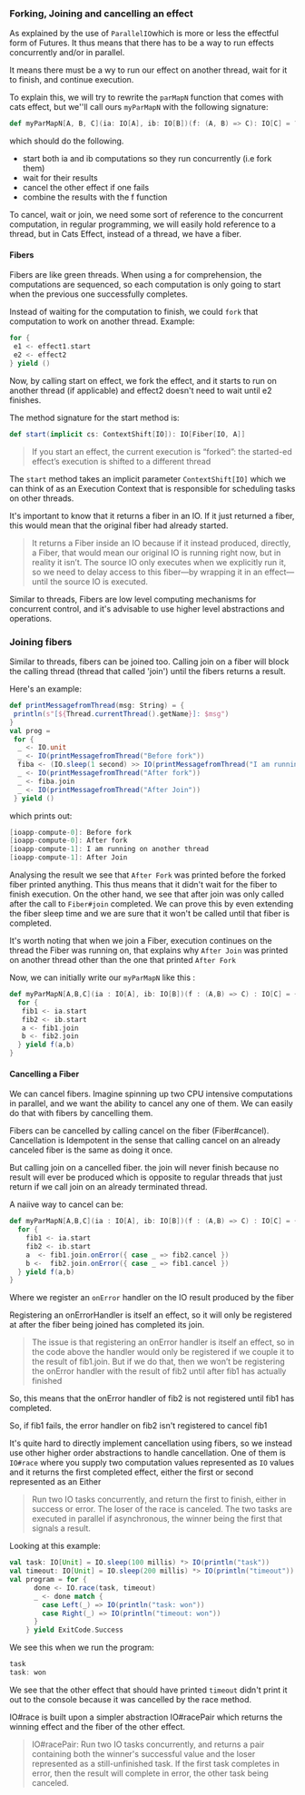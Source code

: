 ### Forking, Joining and cancelling an effect
As explained by the use of `ParallelIO`which is more or less the effectful form of Futures.
It thus means that there has to be a way to run effects concurrently and/or in parallel.

It means there must be a wy to run our effect on another thread, wait for it to finish, and 
continue execution.


To explain this, we will try to rewrite the `parMapN` function that comes with cats effect, but we''ll
call ours `myParMapN` with the following signature:
````scala
def myParMapN[A, B, C](ia: IO[A], ib: IO[B])(f: (A, B) => C): IO[C] = ???
````
which should do the following.
- start both ia and ib computations so they run concurrently (i.e fork them)
- wait for their results
- cancel the other effect if one fails
- combine the results with the f function


To cancel, wait or join, we need some sort of reference to the concurrent computation, in regular programming,
 we will easily hold reference to a thread, but in Cats Effect, instead of a thread, we have a fiber.

#### Fibers
Fibers are like green threads. When using a for comprehension, the computations are sequenced, 
so each computation is only going to start when the previous one successfully completes.

Instead of waiting for the computation to finish, we could `fork` that computation to work on
 another thread.
Example:
```scala
for {
 e1 <- effect1.start
 e2 <- effect2
} yield ()
```
Now, by calling start on effect, we fork the effect, and it starts to run on another thread (if applicable)
 and effect2 doesn't need to wait until e2 finishes.

The method signature for the start method is:
```scala
def start(implicit cs: ContextShift[IO]): IO[Fiber[IO, A]]
```

> If you start an effect, the current execution is “forked”: the started-ed effect’s
execution is shifted to a different thread 

The `start` method takes an implicit parameter `ContextShift[IO]`  which we can think of as 
an Execution Context that is responsible for scheduling tasks on other threads. 

It's important to know that it returns a fiber in an IO. If it just returned a fiber, this 
would mean that the original fiber had already started. 

> It returns a Fiber inside an IO because if it instead produced, directly, a Fiber, that
would mean our original IO is running right now, but in reality it isn’t. The source
IO only executes when we explicitly run it, so we need to delay access to this fiber—by wrapping it in an effect—until the source IO is executed.


Similar to threads, Fibers are low level computing mechanisms for concurrent control, and it's advisable to use higher 
level abstractions and operations.

### Joining fibers

Similar to threads, fibers can be joined too. Calling join on a fiber will block the calling 
thread (thread that called 'join') until the fibers returns a result.

Here's an example:

```scala
def printMessagefromThread(msg: String) = {
 println(s"[${Thread.currentThread().getName}]: $msg")
}
val prog =
 for {
  _ <- IO.unit
  _ <- IO(printMessagefromThread("Before fork"))
  fiba <- (IO.sleep(1 second) >> IO(printMessagefromThread("I am running on another thread"))).start
  _ <- IO(printMessagefromThread("After fork"))
  _ <- fiba.join
  _ <- IO(printMessagefromThread("After Join"))
 } yield ()

```

which prints out:
```scala
[ioapp-compute-0]: Before fork
[ioapp-compute-0]: After fork
[ioapp-compute-1]: I am running on another thread
[ioapp-compute-1]: After Join
```

Analysing the result we see that `After Fork` was printed before the forked fiber printed anything.
 This thus means that it didn't wait for the fiber to finish execution. On the other hand, we see that after join 
was only called after the call to `Fiber#join` completed. We can prove this by even extending the fiber sleep time and
 we are sure that it won't be called until that fiber is completed.

It's worth noting that when we join a Fiber, execution continues on the thread the Fiber 
was running on, that explains why `After Join` was printed on another thread other than the one that printed 
`After Fork`

Now, we can initially write our `myParMapN` like this :
```scala
def myParMapN[A,B,C](ia : IO[A], ib: IO[B])(f : (A,B) => C) : IO[C] = {
  for {
   fib1 <- ia.start
   fib2 <- ib.start
   a <- fib1.join
   b <- fib2.join
  } yield f(a,b)
}
```

#### Cancelling a Fiber
We can cancel fibers. Imagine spinning up two CPU intensive computations in parallel, and we want the ability to 
cancel any one of them. We can easily do that with fibers by cancelling them.

Fibers can be cancelled by calling cancel on the fiber (Fiber#cancel). Cancellation is Idempotent in the sense that calling 
cancel on an already canceled fiber is the same as doing it once.

But calling join on a cancelled fiber. the join will never finish because no result will ever be produced which is 
opposite to regular threads that just return if we call join on an already terminated thread.

A naiive way to cancel can be:
```scala
def myParMapN[A,B,C](ia : IO[A], ib: IO[B])(f : (A,B) => C) : IO[C] = {
  for {
    fib1 <- ia.start
    fib2 <- ib.start
    a  <- fib1.join.onError({ case _ => fib2.cancel })
    b <-  fib2.join.onError({ case _ => fib1.cancel })
  } yield f(a,b)
}
```
Where we register an `onError` handler on the IO result produced by the fiber 

Registering an onErrorHandler is itself an effect, so it will only be registered 
at after the fiber being joined has completed its join.
> The issue is that registering an onError handler is itself an effect, so in the code
above the handler would only be registered if we couple it to the result of
fib1.join. But if we do that, then we won’t be registering the onError handler
with the result of fib2 until after fib1 has actually finished

So, this means that the onError handler of fib2 is not registered until fib1 has completed.

So, if fib1 fails, the error handler on fib2 isn't registered to cancel fib1

It's quite hard to directly implement cancellation using fibers, so we instead use other 
higher order abstractions to handle cancellation. One of them is `IO#race` 
where you supply two computation values represented as `IO` values and it returns the first 
completed effect, either the first or second represented as an Either

> Run two IO tasks concurrently, and return the first to finish, either in success or error. The loser of the race is canceled.
The two tasks are executed in parallel if asynchronous, the winner being the first that signals a result.

Looking at this example:

```scala
val task: IO[Unit] = IO.sleep(100 millis) *> IO(println("task"))
val timeout: IO[Unit] = IO.sleep(200 millis) *> IO(println("timeout"))
val program = for {
      done <- IO.race(task, timeout)
      _ <- done match {
        case Left(_) => IO(println("task: won"))
        case Right(_) => IO(println("timeout: won"))
      }
    } yield ExitCode.Success


```
We see this when we run the program:

```scala
task
task: won
```
We see that the other effect that should have printed `timeout` didn't print it out to the console because it was cancelled by the 
race method.

IO#race is built upon a simpler abstraction IO#racePair which returns the winning effect and the fiber of the 
other effect. 

> IO#racePair: Run two IO tasks concurrently, and returns a pair containing both the winner's successful value and the loser represented as a still-unfinished task.
If the first task completes in error, then the result will complete in error, the other task being canceled.
